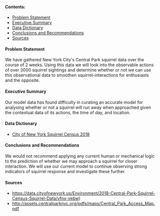 #### Contents:
- [Problem Statement](#Problem-Statement)
- [Executive Summary](#Executive-Summary)
- [Data Dictionary](#Data-Dictionary)
- [Conclusions and Recommendations](#Conclusions-and-Recommendations)
- [Sources](#Sources)

#### Problem Statement
We have gathered New York City's Central Park squirrel data over the course of 2 weeks. Using this data we will look into the observable actions of over 3000 squirrel sightings and determine whether or not we can use this observational data to smoothen squirrel-interactions for enthusiasts and the opposite.

#### Executive Summary
Our model data has found difficulty in curating an accurate model for analysing whether or not a squirrel will run away when approached given the contextual data of its actions, the time of day, and location.

#### Data Dictionary
- [City of New York Squirrel Census 2018](#https://data.cityofnewyork.us/Environment/2018-Central-Park-Squirrel-Census-Squirrel-Data/vfnx-vebw)


#### Conclusions and Recommendations
We would not recommend applying any current human or mechanical logic to the prediction of whether we may approach a squirrel for closer interaction. We will use our current model to continue observing strong indicators of squirrel response and investigate these further.

#### Sources
- https://data.cityofnewyork.us/Environment/2018-Central-Park-Squirrel-Census-Squirrel-Data/vfnx-vebw)
- http://assets.centralparknyc.org/pdfs/maps/Central_Park_Access_Map.pdf
